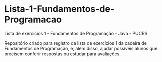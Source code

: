 # Lista-1-Fundamentos-de-Programacao
Lista de exercícios 1 - Fundamentos de Programação - Java - PUCRS

Repositório criado para registro da lista de exercícios 1 da cadeira de Fundamentos de Programação, e, além disso, ajudar possíveis alunos que precisem conferir respostas ou estudar para avaliações.
